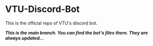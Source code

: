 # VTU-Discord-Bot
This is the official repo of VTU's discord bot.


***This is the main branch. You can find the bot's files there. They are always updated...***
